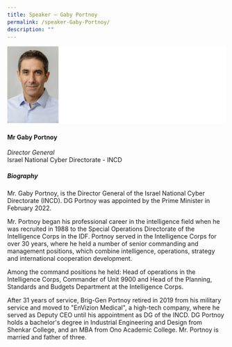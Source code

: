 ```yaml
---
title: Speaker – Gaby Portnoy
permalink: /speaker-Gaby-Portnoy/
description: ""
---
```

![](/images/Speakers/Gaby%20Portnoy.jpg)

#### **Mr Gaby Portnoy**

*Director General*  
Israel National Cyber Directorate - INCD

##### **Biography**
Mr. Gaby Portnoy, is the Director General of the Israel National Cyber Directorate (INCD). DG Portnoy was appointed by the Prime Minister in February 2022.

Mr. Portnoy began his professional career in the intelligence field when he was recruited in 1988 to the Special Operations Directorate of the Intelligence Corps in the IDF. Portnoy served in the Intelligence Corps for over 30 years, where he held a number of senior commanding and management positions, which combine intelligence, operations, strategy and international cooperation development.

Among the command positions he held: Head of operations in the Intelligence Corps, Commander of Unit 9900 and Head of the Planning, Standards and Budgets Department at the Intelligence Corps.

After 31 years of service, Brig-Gen Portnoy retired in 2019 from his military service and moved to "EnVizion Medical", a high-tech company, where he served as Deputy CEO until his appointment as DG of the INCD. DG Portnoy holds a bachelor's degree in Industrial Engineering and Design from Shenkar College, and an MBA from Ono Academic College. Mr. Portnoy is married and father of three.